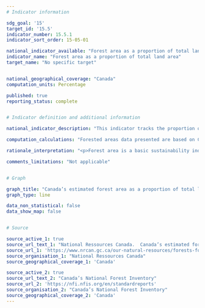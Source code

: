 ```yaml
---
# Indicator information

sdg_goal: '15'
target_id: '15.5'
indicator_number: 15.5.1
indicator_sort_order: 15-05-01

national_indicator_available: "Forest area as a proportion of total land area"
indicator_name: "Forest area as a proportion of total land area"
target_name: "No specific target"


national_geographical_coverage: "Canada" 
computation_units: Percentage

published: true
reporting_status: complete


# Indicator definition and additional information

national_indicator_description: "This indicator tracks the proportion of forested areas as a proportion of total land area. Forest area is a basic sustainability indicator and is important to monitor closely, particularly in regions where forest area is being lost. <em>(NRCan)</em>" 

computation_calculations: "Forested areas data presented are based on Canada’s National Forest Inventory (2005 base year), and adjusted annually for estimated forest area lost (deforestation) and gained (afforestation). <em>(NRCan)</em>"

rationale_interpretation: "<p>Forest area is a basic sustainability indicator and is important to monitor closely, particularly in regions where forest area is being lost. Changes in forest area can affect resource availability, biodiversity and environmental services.<br> Natural changes in forest area are thought to occur gradually, but climate change may cause accelerated forest change, including expansions in some areas and losses in others. <em>(NRCan)</em></p>"

comments_limitations: "Not applicable"


# Graph

graph_title: "Canada’s estimated forest area as a proportion of total land area"
graph_type: line

data_non_statistical: false
data_show_map: false


# Source

source_active_1: true
source_url_text_1: "National Ressources Canada.  Canada’s estimated forest area"
source_url_1: 'https://www.nrcan.gc.ca/our-natural-resources/forests-forestry/state-canadas-forests-report/how-much-forest-does-canada-have/indicator-forest-area/16397'
source_organisation_1: "National Ressources Canada"
source_geographical_coverage_1: 'Canada'

source_active_2: true
source_url_text_2: "Canada’s National Forest Inventory"
source_url_2: 'https://nfi.nfis.org/en/standardreports'
source_organisation_2: "Canada’s National Forest Inventory"
source_geographical_coverage_2: 'Canada'
---
```

